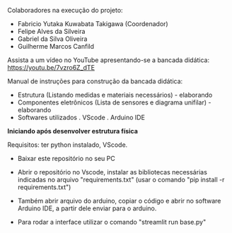 Colaboradores na execução do projeto:
- Fabricio Yutaka Kuwabata Takigawa (Coordenador)
- Felipe Alves da Silveira
- Gabriel da Silva Oliveira
- Guilherme Marcos Canfild

Assista a um vídeo no YouTube apresentando-se a bancada didática:
https://youtu.be/7vzro6Z_dTE


Manual de instruções para construção da bancada didática:
- Estrutura (Listando medidas e materiais necessários) - elaborando
- Componentes eletrônicos (Lista de sensores e diagrama unifilar) - elaborando
- Softwares utilizados
  . VScode
  . Arduino IDE

 **Iniciando após desenvolver estrutura física**
  
  Requisitos: ter python instalado, VScode.
 - Baixar este repositório no seu PC
 

 - Abrir o repositório no Vscode, instalar as bibliotecas necessárias indicadas no arquivo "requirements.txt" (usar o comando "pip install -r requirements.txt")
 - Também abrir arquivo do arduino, copiar o código e abrir no software Arduino IDE, a partir dele enviar para o arduino.
 - Para rodar a interface utilizar o comando "streamlit run base.py"
